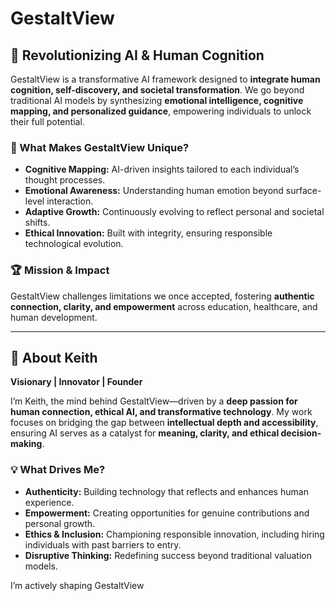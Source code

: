 # GestaltView

## 🚀 Revolutionizing AI & Human Cognition  
GestaltView is a transformative AI framework designed to **integrate human cognition, self-discovery, and societal transformation**. We go beyond traditional AI models by synthesizing **emotional intelligence, cognitive mapping, and personalized guidance**, empowering individuals to unlock their full potential.

### 🌟 What Makes GestaltView Unique?
- **Cognitive Mapping:** AI-driven insights tailored to each individual’s thought processes.  
- **Emotional Awareness:** Understanding human emotion beyond surface-level interaction.  
- **Adaptive Growth:** Continuously evolving to reflect personal and societal shifts.  
- **Ethical Innovation:** Built with integrity, ensuring responsible technological evolution.  

### 🏆 Mission & Impact  
GestaltView challenges limitations we once accepted, fostering **authentic connection, clarity, and empowerment** across education, healthcare, and human development.

---

## 👤 About Keith  
**Visionary | Innovator | Founder**  

I’m Keith, the mind behind GestaltView—driven by a **deep passion for human connection, ethical AI, and transformative technology**. My work focuses on bridging the gap between **intellectual depth and accessibility**, ensuring AI serves as a catalyst for **meaning, clarity, and ethical decision-making**.

### 💡 What Drives Me?
- **Authenticity:** Building technology that reflects and enhances human experience.  
- **Empowerment:** Creating opportunities for genuine contributions and personal growth.  
- **Ethics & Inclusion:** Championing responsible innovation, including hiring individuals with past barriers to entry.  
- **Disruptive Thinking:** Redefining success beyond traditional valuation models.  

I’m actively shaping GestaltView

<!---
GestaltView/GestaltView is a ✨ special ✨ repository because its `README.md` (this file) appears on your GitHub profile.
You can click the Preview link to take a look at your changes.
--->

